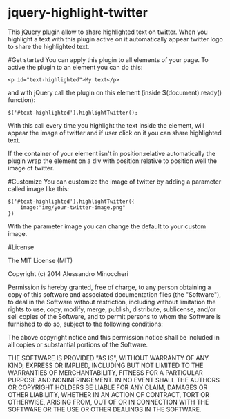 jquery-highlight-twitter
========================

This jQuery plugin allow to share highlighted text on twitter.
When you highlight a text with this plugin active on it automatically appear twitter logo to share the highlighted text.

#Get started
You can apply this plugin to all elements of your page. 
To active the plugin to an element you can do this:

```
<p id="text-highlighted">My text</p>
```
and with jQuery call the plugin on this element (inside $(document).ready() function):

```
$('#text-highlighted').highlightTwitter();
```  

With this call every time you highlight the text inside the element, will appear the image of twitter and if user click on it you can share highlighted text.

If the container of your element isn't in position:relative automatically the plugin wrap the element on a div with position:relative to position well the image of twitter.

#Customize
You can customize the image of twitter by adding a parameter called image like this:
```
$('#text-highlighted').highlightTwitter({
	image:"img/your-twitter-image.png"
})
```

With the parameter image you can change the default to your custom image.

#License

The MIT License (MIT)

Copyright (c) 2014 Alessandro Minoccheri

Permission is hereby granted, free of charge, to any person obtaining a copy of this software and associated documentation files (the "Software"), to deal in the Software without restriction, including without limitation the rights to use, copy, modify, merge, publish, distribute, sublicense, and/or sell copies of the Software, and to permit persons to whom the Software is furnished to do so, subject to the following conditions:

The above copyright notice and this permission notice shall be included in all copies or substantial portions of the Software.

THE SOFTWARE IS PROVIDED "AS IS", WITHOUT WARRANTY OF ANY KIND, EXPRESS OR IMPLIED, INCLUDING BUT NOT LIMITED TO THE WARRANTIES OF MERCHANTABILITY, FITNESS FOR A PARTICULAR PURPOSE AND NONINFRINGEMENT. IN NO EVENT SHALL THE AUTHORS OR COPYRIGHT HOLDERS BE LIABLE FOR ANY CLAIM, DAMAGES OR OTHER LIABILITY, WHETHER IN AN ACTION OF CONTRACT, TORT OR OTHERWISE, ARISING FROM, OUT OF OR IN CONNECTION WITH THE SOFTWARE OR THE USE OR OTHER DEALINGS IN THE SOFTWARE.
